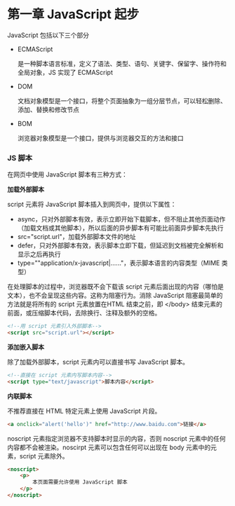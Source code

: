 # 第一章 JavaScript 起步

JavaScript 包括以下三个部分
- ECMAScript

  是一种脚本语言标准，定义了语法、类型、语句、关键字、保留字、操作符和全局对象，JS 实现了 ECMAScript

- DOM

  文档对象模型是一个接口，将整个页面抽象为一组分层节点，可以轻松删除、添加、替换和修改节点

- BOM

  浏览器对象模型是一个接口，提供与浏览器交互的方法和接口

### JS 脚本

在网页中使用 JavaScript 脚本有三种方式：

**加载外部脚本**

script 元素将 JavaScript 脚本插入到网页中，提供以下属性：

- async，只对外部脚本有效，表示立即开始下载脚本，但不阻止其他页面动作（加载文档或其他脚本），所以后面的异步脚本有可能比前面异步脚本先执行
- src="script.url"，加载外部脚本文件的地址
- defer，只对外部脚本有效，表示脚本立即下载，但延迟到文档被完全解析和显示之后再执行
- type=""application/x-javascript|......"，表示脚本语言的内容类型（MIME 类型）

在处理脚本的过程中，浏览器既不会下载该 script 元素后面出现的内容（哪怕是文本），也不会呈现这些内容。这称为阻塞行为。消除 JavaScript 阻塞最简单的方法就是将所有的 script 元素放置在HTML 结束之前，即 \</body> 结束元素的前面，或压缩脚本代码，去除换行、注释及额外的空格。

```html
<!--用 script 元素引入外部脚本-->
<script src="script.url"></script>
```

**添加嵌入脚本**

除了加载外部脚本，script 元素内可以直接书写 JavaScript 脚本。

```html
<!--直接在 script 元素内写脚本内容-->
<script type="text/javascript">脚本内容</script>
```

**内联脚本**

不推荐直接在 HTML 特定元素上使用  JavaScript 片段。

```html
<a onclick="alert('hello')" href="http://www.baidu.com">链接</a>
```


noscript 元素指定浏览器不支持脚本时显示的内容，否则 noscript 元素中的任何内容都不会被渲染。noscirpt 元素可以包含任何可以出现在 body 元素中的元素，script 元素除外。

```html
<noscript>
    <p>
        本页面需要允许使用 JavaScript 脚本
    </p>
</noscript>
```

